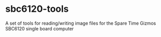 # sbc6120-tools
A set of tools for reading/writing image files for the Spare Time Gizmos SBC6120 single board computer
